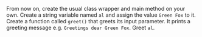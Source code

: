 From now on, create the usual class wrapper and main method on your own.
Create a string variable named `al` and assign the value `Green Fox` to it.
Create a function called `greet()` that greets its input parameter.
It prints a greeting message e.g. `Greetings dear Green Fox`.
Greet `al`.
